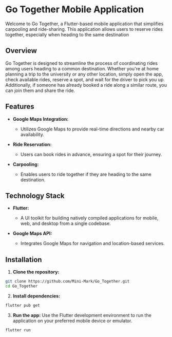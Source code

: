# Go Together Mobile Application

Welcome to Go Together, a Flutter-based mobile application that simplifies carpooling and ride-sharing. This application allows users to reserve rides together, especially when heading to the same destination

## Overview

Go Together is designed to streamline the process of coordinating rides among users heading to a common destination. Whether you're at home planning a trip to the university or any other location, simply open the app, check available rides, reserve a spot, and wait for the driver to pick you up. Additionally, if someone has already booked a ride along a similar route, you can join them and share the ride.

## Features

- **Google Maps Integration:**
  - Utilizes Google Maps to provide real-time directions and nearby car availability.

- **Ride Reservation:**
  - Users can book rides in advance, ensuring a spot for their journey.

- **Carpooling:**
  - Enables users to ride together if they are heading to the same destination.

## Technology Stack

- **Flutter:**
  - A UI toolkit for building natively compiled applications for mobile, web, and desktop from a single codebase.

- **Google Maps API:**
  - Integrates Google Maps for navigation and location-based services.

## Installation

1. **Clone the repository:**
```bash
git clone https://github.com/Mini-Mark/Go_Together.git
cd Go_Together
```
2. **Install dependencies:**
  ```bash
  flutter pub get
  ```
3. **Run the app:**
  Use the Flutter development environment to run the application on your preferred mobile device or emulator.
  ```bash
  flutter run
  ```
